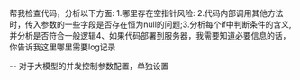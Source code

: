 帮我检查代码，分析以下方面: 1.哪里存在空指针风险: 2.代码内部调用其他方法时，传入参数的一些字段是否存在恒为null的问题;3.分析每个if中判断条件的含义,并分析是否符合一般逻辑4、如果代码部署到服务器，我需要知道必要信息的话，你告诉我这里哪里需要log记录


-- 对于大模型的并发控制参数配置，单独设置